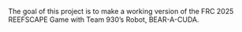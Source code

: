 The goal of this project is to make a working version of the FRC 2025 REEFSCAPE Game with Team 930’s Robot, BEAR-A-CUDA.
